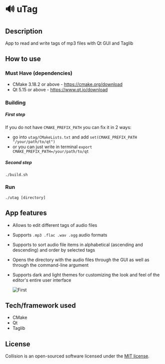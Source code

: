 # 🔊 uTag
## Description
  App to read and write tags of mp3 files with Qt GUI and Taglib

## How to use

### Must Have (dependencies)
- CMake 3.18.2 or above - https://cmake.org/download
- Qt 5.15 or above - https://www.qt.io/download

### Building
##### First step
If you do not have ```CMAKE_PREFIX_PATH``` you can fix it in 2 ways:
- go into ```utag/CMakeLists.txt``` and add ```set(CMAKE_PREFIX_PATH "/your/path/to/qt")```
- or you can just write in terminal ```export CMAKE_PREFIX_PATH=/your/path/to/qt```
##### Second step
    ./build.sh
### Run
    ./utag [directory]


## App features
- Allows to edit different tags of audio files 
- Supports ```.mp3 .flac .wav .ogg```  audio formats
- Supports to sort audio file items in alphabetical (ascending and descending) and order by selected tags
- Opens the directory with the audio files through the GUI as well as through the command-line argument
- Supports dark and light themes for customizing the look and feel of the editor's entire user interface

    ![First](https://user-images.githubusercontent.com/46691148/94070856-96fcf400-fdfb-11ea-938c-aceead49255f.gif)


## Tech/framework used
 - CMake
 - Qt
 - Taglib

## License
Collision is an open-sourced software licensed under the
[MIT license](LICENSE).
